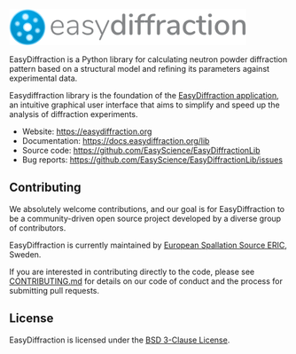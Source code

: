 <img src="https://raw.githubusercontent.com/EasyScience/EasyDiffractionApp/master/resources/images/ed_logo.svg" height="65">

EasyDiffraction is a Python library for calculating neutron powder diffraction
pattern based on a structural model and refining its parameters against
experimental data.

Easydiffraction library is the foundation of the
[EasyDiffraction application](https://github.com/EasyScience/EasyDiffractionApp),
an intuitive graphical user interface that aims to simplify and speed up the
analysis of diffraction experiments.

- Website: https://easydiffraction.org
- Documentation: https://docs.easydiffraction.org/lib
- Source code: https://github.com/EasyScience/EasyDiffractionLib
- Bug reports: https://github.com/EasyScience/EasyDiffractionLib/issues

## Contributing

We absolutely welcome contributions, and our goal is for EasyDiffraction to be a
community-driven open source project developed by a diverse group of
contributors.

EasyDiffraction is currently maintained by
[European Spallation Source ERIC](https://ess.eu), Sweden.

If you are interested in contributing directly to the code, please see
[CONTRIBUTING.md](https://raw.githubusercontent.com/EasyScience/EasyDiffractionLib/master/CONTRIBUTING.md)
for details on our code of conduct and the process for submitting pull requests.

## License

EasyDiffraction is licensed under the
[BSD 3-Clause License](https://raw.githubusercontent.com/EasyScience/EasyDiffractionLib/master/LICENSE).
